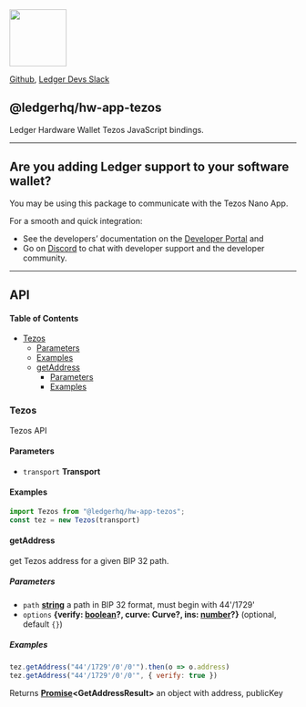 <img src="https://user-images.githubusercontent.com/211411/34776833-6f1ef4da-f618-11e7-8b13-f0697901d6a8.png" height="100" />

[Github](https://github.com/LedgerHQ/ledgerjs/),
[Ledger Devs Slack](https://ledger-dev.slack.com/)

## @ledgerhq/hw-app-tezos

Ledger Hardware Wallet Tezos JavaScript bindings.

***

## Are you adding Ledger support to your software wallet?

You may be using this package to communicate with the Tezos Nano App.

For a smooth and quick integration:

*   See the developers’ documentation on the [Developer Portal](https://developers.ledger.com/docs/transport/overview/) and
*   Go on [Discord](https://developers.ledger.com/discord-pro/) to chat with developer support and the developer community.

***

## API

<!-- Generated by documentation.js. Update this documentation by updating the source code. -->

#### Table of Contents

*   [Tezos](#tezos)
    *   [Parameters](#parameters)
    *   [Examples](#examples)
    *   [getAddress](#getaddress)
        *   [Parameters](#parameters-1)
        *   [Examples](#examples-1)

### Tezos

Tezos API

#### Parameters

*   `transport` **Transport** 

#### Examples

```javascript
import Tezos from "@ledgerhq/hw-app-tezos";
const tez = new Tezos(transport)
```

#### getAddress

get Tezos address for a given BIP 32 path.

##### Parameters

*   `path` **[string](https://developer.mozilla.org/docs/Web/JavaScript/Reference/Global_Objects/String)** a path in BIP 32 format, must begin with 44'/1729'
*   `options` **{verify: [boolean](https://developer.mozilla.org/docs/Web/JavaScript/Reference/Global_Objects/Boolean)?, curve: Curve?, ins: [number](https://developer.mozilla.org/docs/Web/JavaScript/Reference/Global_Objects/Number)?}**  (optional, default `{}`)

##### Examples

```javascript
tez.getAddress("44'/1729'/0'/0'").then(o => o.address)
tez.getAddress("44'/1729'/0'/0'", { verify: true })
```

Returns **[Promise](https://developer.mozilla.org/docs/Web/JavaScript/Reference/Global_Objects/Promise)\<GetAddressResult>** an object with address, publicKey
